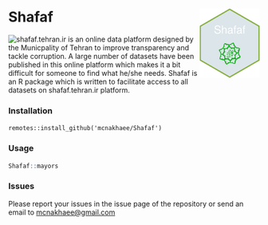 
# Shafaf <a href='mcnakhaee.com'><img src='inst/artworks/hex.png' align="right" height="138.5" /></a>

![shafaf.tehran.ir](shafaf.tehran.ir) is an online data platform designed by the Municpality of Tehran to improve transparency and tackle corruption. A large number of datasets have been published in this online platform which makes it a bit difficult for someone to find what he/she needs.
Shafaf is an R package which is written to facilitate access to all datasets on shafaf.tehran.ir platform.

### Installation 
```
remotes::install_github('mcnakhaee/Shafaf')
```

### Usage

```r
Shafaf::mayors
```

### Issues

Please report your issues in the issue page of the repository or send an email to mcnakhaee@gmail.com
